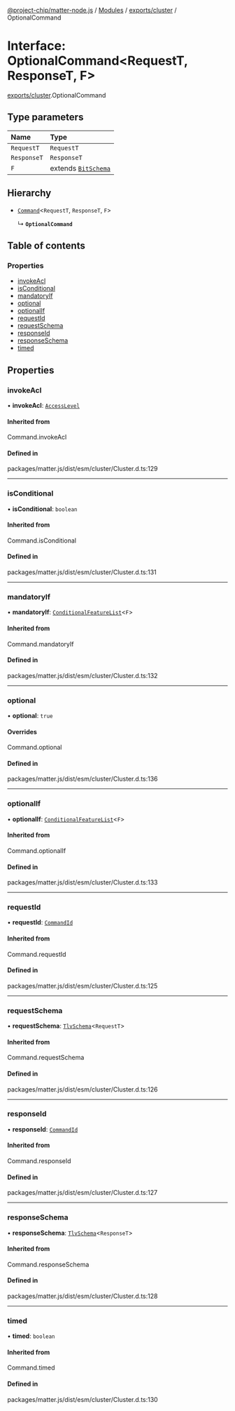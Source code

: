 [@project-chip/matter-node.js](../README.md) / [Modules](../modules.md) / [exports/cluster](../modules/exports_cluster.md) / OptionalCommand

# Interface: OptionalCommand<RequestT, ResponseT, F\>

[exports/cluster](../modules/exports_cluster.md).OptionalCommand

## Type parameters

| Name | Type |
| :------ | :------ |
| `RequestT` | `RequestT` |
| `ResponseT` | `ResponseT` |
| `F` | extends [`BitSchema`](../modules/exports_schema.md#bitschema) |

## Hierarchy

- [`Command`](../modules/exports_cluster.md#command)<`RequestT`, `ResponseT`, `F`\>

  ↳ **`OptionalCommand`**

## Table of contents

### Properties

- [invokeAcl](exports_cluster.OptionalCommand.md#invokeacl)
- [isConditional](exports_cluster.OptionalCommand.md#isconditional)
- [mandatoryIf](exports_cluster.OptionalCommand.md#mandatoryif)
- [optional](exports_cluster.OptionalCommand.md#optional)
- [optionalIf](exports_cluster.OptionalCommand.md#optionalif)
- [requestId](exports_cluster.OptionalCommand.md#requestid)
- [requestSchema](exports_cluster.OptionalCommand.md#requestschema)
- [responseId](exports_cluster.OptionalCommand.md#responseid)
- [responseSchema](exports_cluster.OptionalCommand.md#responseschema)
- [timed](exports_cluster.OptionalCommand.md#timed)

## Properties

### invokeAcl

• **invokeAcl**: [`AccessLevel`](../enums/exports_cluster.AccessLevel.md)

#### Inherited from

Command.invokeAcl

#### Defined in

packages/matter.js/dist/esm/cluster/Cluster.d.ts:129

___

### isConditional

• **isConditional**: `boolean`

#### Inherited from

Command.isConditional

#### Defined in

packages/matter.js/dist/esm/cluster/Cluster.d.ts:131

___

### mandatoryIf

• **mandatoryIf**: [`ConditionalFeatureList`](../modules/exports_cluster.md#conditionalfeaturelist)<`F`\>

#### Inherited from

Command.mandatoryIf

#### Defined in

packages/matter.js/dist/esm/cluster/Cluster.d.ts:132

___

### optional

• **optional**: ``true``

#### Overrides

Command.optional

#### Defined in

packages/matter.js/dist/esm/cluster/Cluster.d.ts:136

___

### optionalIf

• **optionalIf**: [`ConditionalFeatureList`](../modules/exports_cluster.md#conditionalfeaturelist)<`F`\>

#### Inherited from

Command.optionalIf

#### Defined in

packages/matter.js/dist/esm/cluster/Cluster.d.ts:133

___

### requestId

• **requestId**: [`CommandId`](../modules/exports_datatype.md#commandid)

#### Inherited from

Command.requestId

#### Defined in

packages/matter.js/dist/esm/cluster/Cluster.d.ts:125

___

### requestSchema

• **requestSchema**: [`TlvSchema`](../classes/exports_tlv.TlvSchema.md)<`RequestT`\>

#### Inherited from

Command.requestSchema

#### Defined in

packages/matter.js/dist/esm/cluster/Cluster.d.ts:126

___

### responseId

• **responseId**: [`CommandId`](../modules/exports_datatype.md#commandid)

#### Inherited from

Command.responseId

#### Defined in

packages/matter.js/dist/esm/cluster/Cluster.d.ts:127

___

### responseSchema

• **responseSchema**: [`TlvSchema`](../classes/exports_tlv.TlvSchema.md)<`ResponseT`\>

#### Inherited from

Command.responseSchema

#### Defined in

packages/matter.js/dist/esm/cluster/Cluster.d.ts:128

___

### timed

• **timed**: `boolean`

#### Inherited from

Command.timed

#### Defined in

packages/matter.js/dist/esm/cluster/Cluster.d.ts:130
